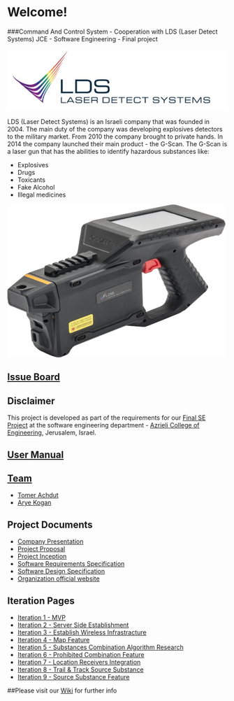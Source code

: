 # Welcome!
###Command And Control System - Cooperation with LDS (Laser Detect Systems)
JCE - Software Engineering - Final project

![Project Logo](https://github.com/aryeko/CommandAndControlSystem-LDS/blob/master/Documents/Pictures/LDS/LDS%20logo.jpg)

LDS (Laser Detect Systems) is an Israeli company that was founded in 2004. The main duty of the company was developing explosives detectors to the military market.
From 2010 the company brought to private hands.
In 2014 the company launched their main product - the G-Scan.
The G-Scan is a laser gun that has the abilities to identify hazardous substances like:
* Explosives
* Drugs
* Toxicants
* Fake Alcohol
* Illegal medicines

<img src="https://github.com/aryeko/CommandAndControlSystem-LDS/blob/master/Documents/Pictures/LDS/G-scan.jpg" width="500" height="350" />

## [Issue Board]()

## Disclaimer
This project is developed as part of the requirements for our [Final SE Project](http://projects.jce.ac.il/moodle/) at the software engineering department - [Azrieli College of Engineering](http://www.jce.ac.il/), Jerusalem, Israel.

## [User Manual](https://github.com/aryeko/CommandAndControlSystem-LDS/wiki/user-manual)

## [Team](https://github.com/aryeko/CommandAndControlSystem-LDS/wiki/team)
* [Tomer Achdut](https://github.com/tomerach)
* [Arye Kogan](https://github.com/aryeko)

## Project Documents
- [Company Presentation](https://github.com/aryeko/CommandAndControlSystem-LDS/blob/master/Documents/Presentations/g-scan%20opening.pptx)
- [Project Proposal](https://github.com/aryeko/CommandAndControlSystem-LDS/blob/master/Documents/propsal.pdf) 
- [Project Inception](https://github.com/aryeko/CommandAndControlSystem-LDS/wiki/inception)
- [Software Requirements Specification](https://github.com/aryeko/CommandAndControlSystem-LDS/wiki/srs)
- [Software Design Specification](https://github.com/aryeko/CommandAndControlSystem-LDS/wiki/sds)
- [Organization official website](http://laser-detect.com/)

## Iteration Pages

- [Iteration 1 - MVP](https://github.com/aryeko/CommandAndControlSystem-LDS/wiki/Iter-1)
- [Iteration 2 - Server Side Establishment](https://github.com/aryeko/CommandAndControlSystem-LDS/wiki/Iter-2)
- [Iteration 3 - Establish Wireless Infrastracture](https://github.com/aryeko/CommandAndControlSystem-LDS/wiki/Iter-3)
- [Iteration 4 - Map Feature](https://github.com/aryeko/CommandAndControlSystem-LDS/wiki/Iter-4)
- [Iteration 5 - Substances Combination Algorithm Research](https://github.com/aryeko/CommandAndControlSystem-LDS/wiki/Iter-5)
- [Iteration 6 - Prohibited Combination Feature](https://github.com/aryeko/CommandAndControlSystem-LDS/wiki/Iter-6)
- [Iteration 7 - Location Receivers Integration](https://github.com/aryeko/CommandAndControlSystem-LDS/wiki/Iter-7)
- [Iteration 8 - Trail & Track Source Substance](https://github.com/aryeko/CommandAndControlSystem-LDS/wiki/Iter-8)
- [Iteration 9 - Source Substance Feature](https://github.com/aryeko/CommandAndControlSystem-LDS/wiki/Iter-9)

##Please visit our [Wiki](https://github.com/aryeko/CommandAndControlSystem-LDS/wiki) for further info

